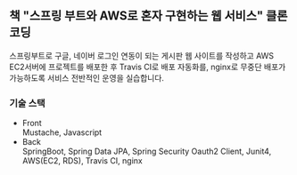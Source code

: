 ## 책 "스프링 부트와 AWS로 혼자 구현하는 웹 서비스" 클론 코딩

스프링부트로 구글, 네이버 로그인 연동이 되는 게시판 웹 사이트를 작성하고 AWS EC2서버에 프로젝트를 배포한 후 Travis CI로 배포 자동화를, nginx로 무중단 배포가 가능하도록 서비스 전반적인 운영을 실습합니다.

### 기술 스택
- Front   
Mustache, Javascript
- Back   
SpringBoot, Spring Data JPA, Spring Security Oauth2 Client, Junit4, AWS(EC2, RDS), Travis CI, nginx


